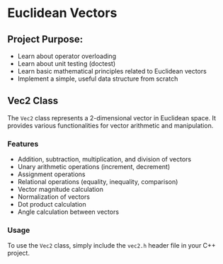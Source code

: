 # Euclidean Vectors

## Project Purpose:
- Learn about operator overloading
- Learn about unit testing (doctest)
- Learn basic mathematical principles related to Euclidean vectors
- Implement a simple, useful data structure from scratch

## Vec2 Class

The `Vec2` class represents a 2-dimensional vector in Euclidean space. It provides various functionalities for vector arithmetic and manipulation.

### Features

- Addition, subtraction, multiplication, and division of vectors
- Unary arithmetic operations (increment, decrement)
- Assignment operations
- Relational operations (equality, inequality, comparison)
- Vector magnitude calculation
- Normalization of vectors
- Dot product calculation
- Angle calculation between vectors

### Usage

To use the `Vec2` class, simply include the `vec2.h` header file in your C++ project.